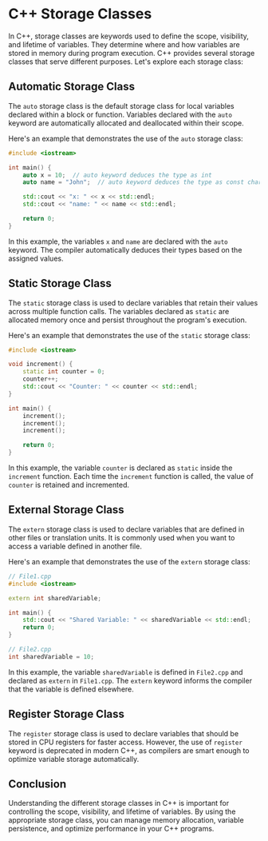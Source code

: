 # C++ Storage Classes

In C++, storage classes are keywords used to define the scope, visibility, and lifetime of variables. They determine where and how variables are stored in memory during program execution. C++ provides several storage classes that serve different purposes. Let's explore each storage class:

## Automatic Storage Class

The `auto` storage class is the default storage class for local variables declared within a block or function. Variables declared with the `auto` keyword are automatically allocated and deallocated within their scope.

Here's an example that demonstrates the use of the `auto` storage class:

```cpp
#include <iostream>

int main() {
    auto x = 10;  // auto keyword deduces the type as int
    auto name = "John";  // auto keyword deduces the type as const char*

    std::cout << "x: " << x << std::endl;
    std::cout << "name: " << name << std::endl;

    return 0;
}
```
In this example, the variables `x` and `name` are declared with the `auto` keyword. The compiler automatically deduces their types based on the assigned values.

## Static Storage Class

The `static` storage class is used to declare variables that retain their values across multiple function calls. The variables declared as `static` are allocated memory once and persist throughout the program's execution.

Here's an example that demonstrates the use of the `static` storage class:

```cpp
#include <iostream>

void increment() {
    static int counter = 0;
    counter++;
    std::cout << "Counter: " << counter << std::endl;
}

int main() {
    increment();
    increment();
    increment();

    return 0;
}
```
In this example, the variable `counter` is declared as `static` inside the `increment` function. Each time the `increment` function is called, the value of `counter` is retained and incremented.

## External Storage Class

The `extern` storage class is used to declare variables that are defined in other files or translation units. It is commonly used when you want to access a variable defined in another file.

Here's an example that demonstrates the use of the `extern` storage class:

```cpp
// File1.cpp
#include <iostream>

extern int sharedVariable;

int main() {
    std::cout << "Shared Variable: " << sharedVariable << std::endl;
    return 0;
}

// File2.cpp
int sharedVariable = 10;
```
In this example, the variable `sharedVariable` is defined in `File2.cpp` and declared as `extern` in `File1.cpp`. The `extern` keyword informs the compiler that the variable is defined elsewhere.

## Register Storage Class

The `register` storage class is used to declare variables that should be stored in CPU registers for faster access. However, the use of `register` keyword is deprecated in modern C++, as compilers are smart enough to optimize variable storage automatically.

## Conclusion

Understanding the different storage classes in C++ is important for controlling the scope, visibility, and lifetime of variables. By using the appropriate storage class, you can manage memory allocation, variable persistence, and optimize performance in your C++ programs.
